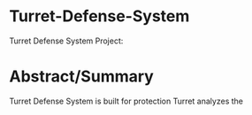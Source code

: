 # Turret-Defense-System
Turret Defense System Project: 
# Abstract/Summary
Turret Defense System is built for protection
Turret analyzes the 
